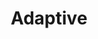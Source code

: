 ---
layout: default
layout_grid: true
title: Adaptive
keywords: adaptive app developers help cloud build adaptive cloud
description: Adaptive Implementation Library for Windows & Mono-compatible operating systems. 
class: fa fa-industry
class_value:
project_slug: adaptive-arp-api-lib-dotnet
project_type: Platform Library
project_tech: CSharp
project_quality:
project_release_extra: <a href="https://www.nuget.org/packages/AdaptiveMe.Api/"><img src="http://i.4dp.me/nuget/v/AdaptiveMe.Api.svg"</a>
project_version_extra:
project_devdependencies:
project_dependencies:
sitemap:
priority: 1.0
lastmod: 2015-10-27T11:07:00+01:00
---